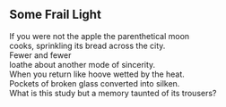 Some Frail Light
----------------
If you were not the apple the parenthetical moon  
cooks, sprinkling its bread across the city.  
Fewer and fewer  
loathe about another mode of sincerity.  
When you return like hoove wetted by the heat.  
Pockets of broken glass converted into silken.  
What is this study but a memory taunted of its trousers?  
